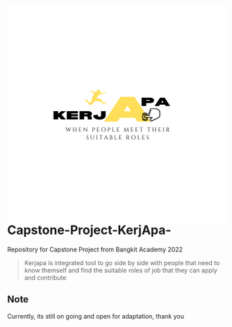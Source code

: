 <img src="kerjapa.png" align="right"/>

# Capstone-Project-KerjApa-
Repository for Capstone Project from Bangkit Academy 2022

> Kerjapa is integrated tool to go side by side with people that need to know themself and find the suitable roles of job that they can apply and contribute

## Note
Currently, its still on going and open for adaptation, thank you

